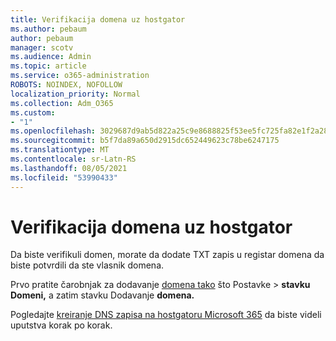 ```yaml
---
title: Verifikacija domena uz hostgator
ms.author: pebaum
author: pebaum
manager: scotv
ms.audience: Admin
ms.topic: article
ms.service: o365-administration
ROBOTS: NOINDEX, NOFOLLOW
localization_priority: Normal
ms.collection: Adm_O365
ms.custom:
- "1"
ms.openlocfilehash: 3029687d9ab5d822a25c9e8688825f53ee5fc725fa82e1f2a282d22720431331
ms.sourcegitcommit: b5f7da89a650d2915dc652449623c78be6247175
ms.translationtype: MT
ms.contentlocale: sr-Latn-RS
ms.lasthandoff: 08/05/2021
ms.locfileid: "53990433"
---
```

# <a name="verify-your-domain-with-hostgator"></a>Verifikacija domena uz hostgator

Da biste verifikuli domen, morate da dodate TXT zapis u registar domena da biste potvrdili da ste vlasnik domena. 

Prvo pratite čarobnjak za dodavanje  [domena tako](https://admin.microsoft.com/Adminportal#/Domains) što Postavke \> **stavku Domeni,** a zatim stavku Dodavanje **domena.**
  
Pogledajte [kreiranje DNS zapisa na hostgatoru Microsoft 365](https://docs.microsoft.com/microsoft-365/admin/dns/create-dns-records-at-hostgator) da biste videli uputstva korak po korak.
